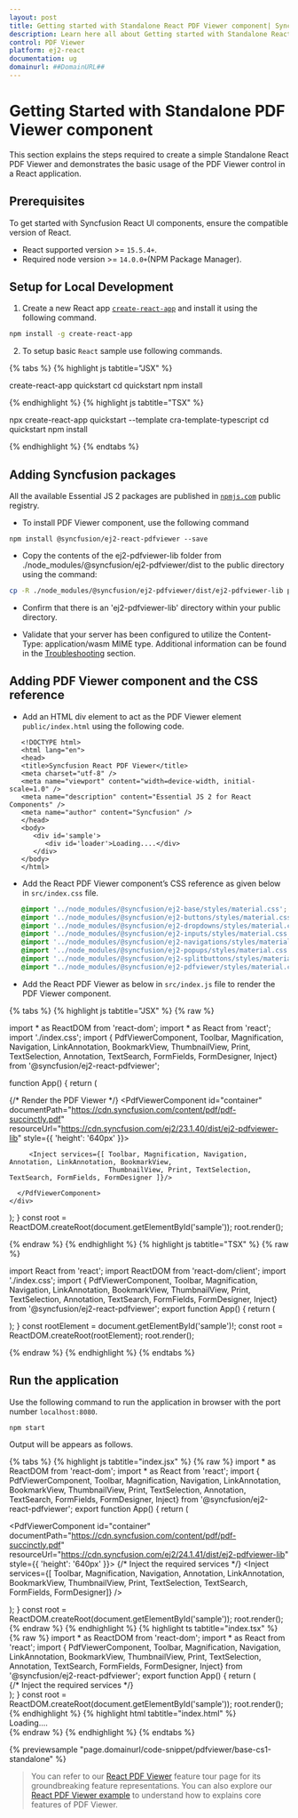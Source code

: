 ```yaml
---
layout: post
title: Getting started with Standalone React PDF Viewer component| Syncfusion
description: Learn here all about Getting started with Standalone React PDF Viewer component of Syncfusion Essential JS 2 and more details.
control: PDF Viewer
platform: ej2-react
documentation: ug
domainurl: ##DomainURL##
---
```


# Getting Started with Standalone PDF Viewer component

This section explains the steps required to create a simple Standalone React PDF Viewer and demonstrates the basic usage of the PDF Viewer control in a React application.

## Prerequisites

To get started with Syncfusion React UI components, ensure the compatible version of React.
* React supported version >= `15.5.4+`.
* Required node version >= `14.0.0+`(NPM Package Manager).

## Setup for Local Development

1. Create a new React app [`create-react-app`](https://github.com/facebook/create-react-app) and install it using the following command.

```bash
npm install -g create-react-app
```

2. To setup basic `React` sample use following commands.

{% tabs %}
{% highlight js tabtitle="JSX" %}

create-react-app quickstart
cd quickstart
npm install

{% endhighlight %}
{% highlight js tabtitle="TSX" %}

npx create-react-app quickstart --template cra-template-typescript
cd quickstart 
npm install

{% endhighlight %}
{% endtabs %}

## Adding Syncfusion packages

All the available Essential JS 2 packages are published in [`npmjs.com`](https://www.npmjs.com/~syncfusionorg) public registry.

* To install PDF Viewer component, use the following command

```
npm install @syncfusion/ej2-react-pdfviewer --save
```
  
* Copy the contents of the ej2-pdfviewer-lib folder from ./node_modules/@syncfusion/ej2-pdfviewer/dist to the public directory using the command:

```bash
cp -R ./node_modules/@syncfusion/ej2-pdfviewer/dist/ej2-pdfviewer-lib public/ej2-pdfviewer-lib
```

* Confirm that there is an 'ej2-pdfviewer-lib' directory within your public directory.

* Validate that your server has been configured to utilize the Content-Type: application/wasm MIME type. Additional information can be found in the [Troubleshooting](./troubleshooting/troubleshooting) section.

## Adding PDF Viewer component and the CSS reference

* Add an HTML div element to act as the PDF Viewer element `public/index.html` using the following code.

```
   <!DOCTYPE html>
   <html lang="en">
   <head>
   <title>Syncfusion React PDF Viewer</title>
   <meta charset="utf-8" />
   <meta name="viewport" content="width=device-width, initial-scale=1.0" />
   <meta name="description" content="Essential JS 2 for React Components" />
   <meta name="author" content="Syncfusion" />
   </head>
   <body>
      <div id='sample'>
         <div id='loader'>Loading....</div>
      </div>
   </body>
   </html>
```

* Add the React PDF Viewer component’s CSS reference as given below in `src/index.css` file.

```css
   @import '../node_modules/@syncfusion/ej2-base/styles/material.css';  
   @import '../node_modules/@syncfusion/ej2-buttons/styles/material.css';
   @import '../node_modules/@syncfusion/ej2-dropdowns/styles/material.css';  
   @import '../node_modules/@syncfusion/ej2-inputs/styles/material.css';  
   @import '../node_modules/@syncfusion/ej2-navigations/styles/material.css';
   @import '../node_modules/@syncfusion/ej2-popups/styles/material.css';
   @import '../node_modules/@syncfusion/ej2-splitbuttons/styles/material.css';
   @import "../node_modules/@syncfusion/ej2-pdfviewer/styles/material.css";
```

* Add the React PDF Viewer as below in `src/index.js` file to render the PDF Viewer component.


{% tabs %}
{% highlight js tabtitle="JSX" %}
{% raw %} 

import * as ReactDOM from 'react-dom';
import * as React from 'react';
import './index.css';
import { PdfViewerComponent, Toolbar, Magnification, Navigation, LinkAnnotation, BookmarkView,
         ThumbnailView, Print, TextSelection, Annotation, TextSearch, FormFields, FormDesigner, Inject} from '@syncfusion/ej2-react-pdfviewer';

function App() {
    return (<div>
    <div className='control-section'>
    {/* Render the PDF Viewer */}
      <PdfViewerComponent
        id="container"
        documentPath="https://cdn.syncfusion.com/content/pdf/pdf-succinctly.pdf"
        resourceUrl="https://cdn.syncfusion.com/ej2/23.1.40/dist/ej2-pdfviewer-lib"
        style={{ 'height': '640px' }}>
         
         <Inject services={[ Toolbar, Magnification, Navigation, Annotation, LinkAnnotation, BookmarkView,
                             ThumbnailView, Print, TextSelection, TextSearch, FormFields, FormDesigner ]}/>

      </PdfViewerComponent>
    </div>
  </div>);
}
const root = ReactDOM.createRoot(document.getElementById('sample'));
root.render(<App />);

{% endraw %}
{% endhighlight %}
{% highlight js tabtitle="TSX" %}
{% raw %} 

import React from 'react';
import ReactDOM from 'react-dom/client';
import './index.css';
import  { PdfViewerComponent, Toolbar, Magnification, Navigation, LinkAnnotation, BookmarkView,
          ThumbnailView, Print, TextSelection, Annotation, TextSearch, FormFields, FormDesigner, Inject} from '@syncfusion/ej2-react-pdfviewer';
export function App() {
return (<div>
 <div className='control-section'>
     <PdfViewerComponent 
      id="container" 
      documentPath="https://cdn.syncfusion.com/content/pdf/pdf-succinctly.pdf" 
      resourceUrl="https://cdn.syncfusion.com/ej2/23.1.40/dist/ej2-pdfviewer-lib"
      style={{ 'height': '640px' }}>
         <Inject services={[ Toolbar, Magnification, Navigation, Annotation, LinkAnnotation, BookmarkView,
                             ThumbnailView, Print, TextSelection, TextSearch, FormFields, FormDesigner ]}/>
     </PdfViewerComponent>
 </div>
</div>);
}
const rootElement = document.getElementById('sample')!;
const root = ReactDOM.createRoot(rootElement);
root.render(<App />);

{% endraw %}
{% endhighlight %}
{% endtabs %}

## Run the application

Use the following command to run the application in browser with the port number `localhost:8080`.

```
npm start
```

Output will be appears as follows.

{% tabs %}
{% highlight js tabtitle="index.jsx" %}
{% raw %} 
import * as ReactDOM from 'react-dom';
import * as React from 'react';
import  { PdfViewerComponent, Toolbar, Magnification, Navigation, LinkAnnotation, BookmarkView,
         ThumbnailView, Print, TextSelection, Annotation, TextSearch, FormFields, FormDesigner, Inject} from '@syncfusion/ej2-react-pdfviewer';
export function App() {
return (<div>
    <div className='control-section'>
        <PdfViewerComponent 
            id="container" 
            documentPath="https://cdn.syncfusion.com/content/pdf/pdf-succinctly.pdf"
            resourceUrl="https://cdn.syncfusion.com/ej2/24.1.41/dist/ej2-pdfviewer-lib"
            style={{ 'height': '640px' }}>
               {/* Inject the required services */}
               <Inject services={[ Toolbar, Magnification, Navigation, Annotation, LinkAnnotation, BookmarkView, ThumbnailView,
                                   Print, TextSelection, TextSearch, FormFields, FormDesigner]} />
        </PdfViewerComponent>
    </div>
</div>);
}
const root = ReactDOM.createRoot(document.getElementById('sample'));
root.render(<App />);
{% endraw %}
{% endhighlight %}
{% highlight ts tabtitle="index.tsx" %}
{% raw %} 
import * as ReactDOM from 'react-dom';
import * as React from 'react';
import  { PdfViewerComponent, Toolbar, Magnification, Navigation, LinkAnnotation, BookmarkView,
         ThumbnailView, Print, TextSelection, Annotation, TextSearch, FormFields, FormDesigner, Inject} from '@syncfusion/ej2-react-pdfviewer';
export function App() {
return (<div>
    <div className='control-section'>
        <PdfViewerComponent 
            id="container" 
            documentPath="https://cdn.syncfusion.com/content/pdf/pdf-succinctly.pdf"
            resourceUrl="https://cdn.syncfusion.com/ej2/24.1.41/dist/ej2-pdfviewer-lib"
            style={{ 'height': '640px' }}>
               {/* Inject the required services */}
               <Inject services={[ Toolbar, Magnification, Navigation, Annotation, LinkAnnotation, BookmarkView, ThumbnailView,
                                   Print, TextSelection, TextSearch, FormFields, FormDesigner]} />
        </PdfViewerComponent>
    </div>
</div>);
}
const root = ReactDOM.createRoot(document.getElementById('sample'));
root.render(<App />);
{% endhighlight %}
{% highlight html tabtitle="index.html" %}
<!DOCTYPE html>
<html lang="en">
<head>
    <title>Syncfusion React PDF Viewer</title>
    <meta charset="utf-8" />
    <meta name="viewport" content="width=device-width, initial-scale=1.0" />
    <meta name="description" content="Essential JS 2 for React Components" />
    <meta name="author" content="Syncfusion" />
    <link rel="stylesheet" href="https://cdn.syncfusion.com/ej2/material.css" />
    <link href="https://maxcdn.bootstrapcdn.com/bootstrap/3.3.7/css/bootstrap.min.css" rel="stylesheet" />
    <script src="https://cdnjs.cloudflare.com/ajax/libs/systemjs/0.19.38/system.js"></script>
    <script src="systemjs.config.js"></script>
</head>
<body>
        <div id='sample'>
            <div id='loader'>Loading....</div>
        </div>
</body>
</html>
{% endraw %}
{% endhighlight %}
{% endtabs %}
        
{% previewsample "page.domainurl/code-snippet/pdfviewer/base-cs1-standalone" %}

> You can refer to our [React PDF Viewer](https://www.syncfusion.com/react-components/react-pdf-viewer) feature tour page for its groundbreaking feature representations. You can also explore our [React PDF Viewer example](https://ej2.syncfusion.com/react/demos/#/material/pdfviewer/default) to understand how to explains core features of PDF Viewer.